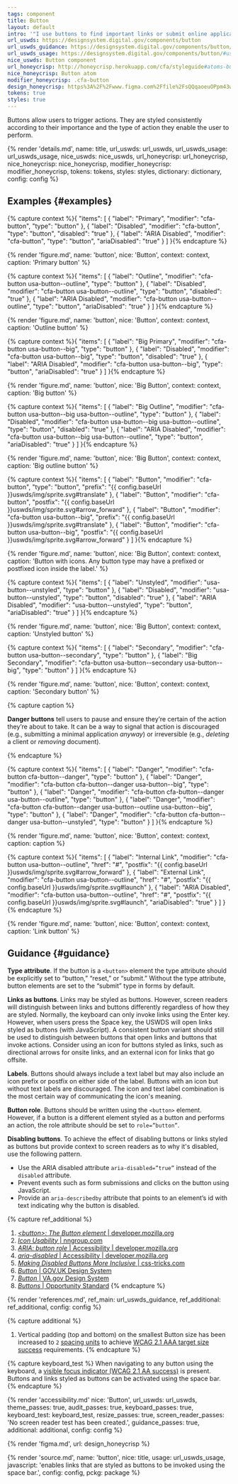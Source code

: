 ```yaml
---
tags: component
title: Button
layout: default
intro: '"I use buttons to find important links or submit online applications"'
url_uswds: https://designsystem.digital.gov/components/button
url_uswds_guidance: https://designsystem.digital.gov/components/button/#guidance
url_uswds_usage: https://designsystem.digital.gov/components/button/#using-the-button-component-2
nice_uswds: Button component
url_honeycrisp: http://honeycrisp.herokuapp.com/cfa/styleguide#atoms-buttons
nice_honeycrisp: Button atom
modifier_honeycrisp: .cfa-button
design_honeycrisp: https%3A%2F%2Fwww.figma.com%2Ffile%2FsQQqaoeuOPpm43wLlYfyEo%2FHoneycrisp-Design-System%3Ftype%3Ddesign%26node-id%3D6133%253A1490%26mode%3Ddesign%26t%3DeSs9ZaxsX9qacQvQ-1
tokens: true
styles: true
---
```


<!-- INTRO -->

Buttons allow users to trigger actions. They are styled consistently according to their importance and the type of action they enable the user to perform.

<!-- DETAILS -->

{% render 'details.md',
  name: title,
  url_uswds: url_uswds,
  url_uswds_usage: url_uswds_usage,
  nice_uswds: nice_uswds,
  url_honeycrisp: url_honeycrisp,
  nice_honeycrisp: nice_honeycrisp,
  modifier_honeycrisp: modifier_honeycrisp,
  tokens: tokens,
  styles: styles,
  dictionary: dictionary,
  config: config %}

<!-- EXAMPLES -->

## Examples {#examples}

{% capture context %}{
  "items": [
    {
      "label": "Primary",
      "modifier": "cfa-button",
      "type": "button"
    },
    {
      "label": "Disabled",
      "modifier": "cfa-button",
      "type": "button",
      "disabled": "true"
    },
    {
      "label": "ARIA Disabled",
      "modifier": "cfa-button",
      "type": "button",
      "ariaDisabled": "true"
    }
  ]
}{% endcapture %}

{% render 'figure.md', name: 'button', nice: 'Button', context: context, caption: 'Primary button' %}

{% capture context %}{
  "items": [
    {
      "label": "Outline",
      "modifier": "cfa-button usa-button--outline",
      "type": "button"
    },
    {
      "label": "Disabled",
      "modifier": "cfa-button usa-button--outline",
      "type": "button",
      "disabled": "true"
    },
    {
      "label": "ARIA Disabled",
      "modifier": "cfa-button usa-button--outline",
      "type": "button",
      "ariaDisabled": "true"
    }
  ]
}{% endcapture %}

{% render 'figure.md', name: 'button', nice: 'Button', context: context, caption: 'Outline button' %}

{% capture context %}{
  "items": [
    {
      "label": "Big Primary",
      "modifier": "cfa-button usa-button--big",
      "type": "button"
    },
    {
      "label": "Disabled",
      "modifier": "cfa-button usa-button--big",
      "type": "button",
      "disabled": "true"
    },
    {
      "label": "ARIA Disabled",
      "modifier": "cfa-button usa-button--big",
      "type": "button",
      "ariaDisabled": "true"
    }
  ]
}{% endcapture %}

{% render 'figure.md', name: 'button', nice: 'Big Button', context: context, caption: 'Big button' %}

{% capture context %}{
  "items": [
    {
      "label": "Big Outline",
      "modifier": "cfa-button usa-button--big usa-button--outline",
      "type": "button"
    },
    {
      "label": "Disabled",
      "modifier": "cfa-button usa-button--big usa-button--outline",
      "type": "button",
      "disabled": "true"
    },
    {
      "label": "ARIA Disabled",
      "modifier": "cfa-button usa-button--big usa-button--outline",
      "type": "button",
      "ariaDisabled": "true"
    }
  ]
}{% endcapture %}

{% render 'figure.md', name: 'button', nice: 'Big Button', context: context, caption: 'Big outline button' %}

{% capture context %}{
  "items": [
    {
      "label": "Button",
      "modifier": "cfa-button",
      "type": "button",
      "prefix": "{{ config.baseUrl }}uswds/img/sprite.svg#translate"
    },
    {
      "label": "Button",
      "modifier": "cfa-button",
      "postfix": "{{ config.baseUrl }}uswds/img/sprite.svg#arrow_forward"
    },
    {
      "label": "Button",
      "modifier": "cfa-button usa-button--big",
      "prefix": "{{ config.baseUrl }}uswds/img/sprite.svg#translate"
    },
    {
      "label": "Button",
      "modifier": "cfa-button usa-button--big",
      "postfix": "{{ config.baseUrl }}uswds/img/sprite.svg#arrow_forward"
    }
  ]
}{% endcapture %}

{% render 'figure.md', name: 'button', nice: 'Big Button', context: context, caption: 'Button with icons. Any button type may have a prefixed or postfixed icon inside the label.' %}

{% capture context %}{
  "items": [
    {
      "label": "Unstyled",
      "modifier": "usa-button--unstyled",
      "type": "button"
    },
    {
      "label": "Disabled",
      "modifier": "usa-button--unstyled",
      "type": "button",
      "disabled": "true"
    },
    {
      "label": "ARIA Disabled",
      "modifier": "usa-button--unstyled",
      "type": "button",
      "ariaDisabled": "true"
    }
  ]
}{% endcapture %}

{% render 'figure.md', name: 'button', nice: 'Big Button', context: context, caption: 'Unstyled button' %}

{% capture context %}{
  "items": [
    {
      "label": "Secondary",
      "modifier": "cfa-button usa-button--secondary",
      "type": "button"
    },
    {
      "label": "Big Secondary",
      "modifier": "cfa-button usa-button--secondary usa-button--big",
      "type": "button"
    }
  ]
}{% endcapture %}

{% render 'figure.md', name: 'button', nice: 'Button', context: context, caption: 'Secondary button' %}

{% capture caption %}

**Danger buttons** tell users to pause and ensure they’re certain of the action they’re about to take. It can be a way to signal that action is discouraged (e.g., submitting a minimal application *anyway*) or irreversible (e.g., *deleting* a client or *removing* document).

{% endcapture %}

{% capture context %}{
  "items": [
    {
      "label": "Danger",
      "modifier": "cfa-button cfa-button--danger",
      "type": "button"
    },
    {
      "label": "Danger",
      "modifier": "cfa-button cfa-button--danger usa-button--big",
      "type": "button"
    },
    {
      "label": "Danger",
      "modifier": "cfa-button cfa-button--danger usa-button--outline",
      "type": "button"
    },
    {
      "label": "Danger",
      "modifier": "cfa-button cfa-button--danger usa-button--outline usa-button--big",
      "type": "button"
    },
    {
      "label": "Danger",
      "modifier": "cfa-button cfa-button--danger usa-button--unstyled",
      "type": "button"
    }
  ]
}{% endcapture %}

{% render 'figure.md', name: 'button', nice: 'Button', context: context, caption: caption %}

{% capture context %}{
  "items": [
    {
      "label": "Internal Link",
      "modifier": "cfa-button usa-button--outline",
      "href": "#",
      "postfix": "{{ config.baseUrl }}uswds/img/sprite.svg#arrow_forward"
    },
    {
      "label": "External Link",
      "modifier": "cfa-button usa-button--outline",
      "href": "#",
      "postfix": "{{ config.baseUrl }}uswds/img/sprite.svg#launch"
    },
    {
      "label": "ARIA Disabled",
      "modifier": "cfa-button usa-button--outline",
      "href": "#",
      "postfix": "{{ config.baseUrl }}uswds/img/sprite.svg#launch",
      "ariaDisabled": "true"
    }
  ]
}{% endcapture %}

{% render 'figure.md', name: 'button', nice: 'Button', context: context, caption: 'Link button' %}

<!-- GUIDANCE -->

## Guidance {#guidance}

**Type attribute**. If the button is a `<button>` element the type attribute should be explicitly set to “button,” “reset,” or “submit.” Without the type attribute, button elements are set to the “submit” type in forms by default.

**Links as buttons**. Links may be styled as buttons. However, screen readers will distinguish between links and buttons differently regardless of how they are styled. Normally, the keyboard can only invoke links using the Enter key. However, when users press the Space key, the USWDS will open links styled as buttons (with JavaScript). A consistent button variant should still be used to distinguish between buttons that open links and buttons that invoke actions. Consider using an icon for buttons styled as links, such as directional arrows for onsite links, and an external icon for links that go offsite.

**Labels**. Buttons should always include a text label but may also include an icon prefix or postfix on either side of the label. Buttons with an icon but without text labels are discouraged. The icon and text label combination is the most certain way of communicating the icon's meaning.

**Button role**. Buttons should be written using the `<button>` element. However, if a button is a different element styled as a button and performs an action, the role attribute should be set to `role=”button”`.

**Disabling buttons**. To achieve the effect of disabling buttons or links styled as buttons but provide context to screen readers as to why it's disabled, use the following pattern.

* Use the ARIA disabled attribute `aria-disabled=”true”` instead of the `disabled` attribute.
* Prevent events such as form submissions and clicks on the button using JavaScript.
* Provide an `aria-describedby` attribute that points to an element’s id with text indicating why the button is disabled.

{% capture ref_additional %}
1. <a href="https://developer.mozilla.org/en-US/docs/Web/HTML/Element/button" target="_blank" rel="noopener nofollow" class="usa-link--external"><cite>&lt;button&gt;: The Button element</cite> | developer.mozilla.org</a>
1. <a href="https://www.nngroup.com/articles/icon-usability" target="_blank" rel="noopener nofollow" class="usa-link--external"><cite>Icon Usability</cite> | nngroup.com</a>
1. <a href="https://developer.mozilla.org/en-US/docs/Web/Accessibility/ARIA/Roles/button_role" target="_blank" rel="noopener nofollow" class="usa-link--external"><cite>ARIA: button role</cite> | Accessibility | developer.mozilla.org</a>
1. <a href="https://developer.mozilla.org/en-US/docs/Web/Accessibility/ARIA/Attributes/aria-disabled" target="_blank" rel="noopener nofollow" class="usa-link--external"><cite>aria-disabled</cite> | Accessibility | developer.mozilla.org</a>
1. <a href="https://css-tricks.com/making-disabled-buttons-more-inclusive" target="_blank" rel="noopener nofollow" class="usa-link--external"><cite>Making Disabled Buttons More Inclusive</cite> | css-tricks.com</a>
1. <a href="https://design-system.service.gov.uk/components/button/" target="_blank" rel="noopener nofollow" class="usa-link--external"><cite>Button</cite> | GOV.UK Design System</a>
1. <a href="https://design.va.gov/components/button/" target="_blank" rel="noopener nofollow" class="usa-link--external"><cite>Button</cite> | VA.gov Design System</a>
1. <a href="https://nycopportunity.github.io/standard/buttons" target="_blank" rel="noopener nofollow" class="usa-link--external"><cite>Buttons</cite> | Opportunity Standard</a>
{% endcapture %}

{% render 'references.md', ref_main: url_uswds_guidance, ref_additional: ref_additional, config: config %}

<!-- ACCESSIBILITY -->

{% capture additional %}
1. Vertical padding (top and bottom) on the smallest Button size has been increased to `2` <a href="https://designsystem.digital.gov/design-tokens/spacing-units/" target="_blank" rel="noopener nofollow" class="usa-link--external">spacing units</a> to achieve <a href="https://www.w3.org/WAI/WCAG21/Understanding/target-size.html" target="_blank" rel="noopener nofollow" class="usa-link--external">WCAG 2.1 AAA target size success</a> requirements.
{% endcapture %}

{% capture keyboard_test %}
When navigating to any button using the keyboard, a <a href="https://www.w3.org/WAI/WCAG21/Understanding/focus-visible" target="_blank" rel="noopener nofollow" class="usa-link--external">visible focus indicator (WCAG 2.1 AA success)</a> is present. Buttons and links styled as buttons can be activated using the space bar.
{% endcapture %}

{% render 'accessibility.md'
  nice: 'Button',
  url_uswds: url_uswds,
  theme_passes: true,
  audit_passes: true,
  keyboard_passes: true,
  keyboard_test: keyboard_test,
  resize_passes: true,
  screen_reader_passes: 'No screen reader test has been created.',
  guidance_passes: true,
  additional: additional,
  config: config %}

<!-- DESIGN -->

{% render 'figma.md', url: design_honeycrisp %}

<!-- SOURCE -->

{% render 'source.md', name: 'button', nice: title, usage: url_uswds_usage, javascript: 'enables links that are styled as buttons to be invoked using the space bar.', config: config, pckg: package %}
